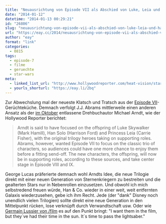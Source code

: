 ```yaml
---
title: "Neuausrichtung von Episode VII als Abschied von Luke, Leia und Han"
date: "2014-01-12"
datetime: "2014-01-13 00:29:21"
id: "26806"
slug: "neuausrichtung-von-episode-vii-als-abschied-von-luke-leia-und-han"
url: "https://eay.cc/2014/neuausrichtung-von-episode-vii-als-abschied-von-luke-leia-und-han/"
author: "eay"
format: "link"
categories:
  - 0815
tags:
  - episode-7
  - filme
  - geruechte
  - star-wars
meta:
  - linked_list_url: "http://www.hollywoodreporter.com/heat-vision/star-wars-rumors-who-is-669997"
  - yourls_shorturl: "https://eay.li/2bq"
---
```


Zur Abwechslung mal der neueste Klatsch und Tratsch aus der [Episode VII](//eay.cc/tag/episode-vii/)\-Gerüchteküche. Demnach verfolgt J.J. Abrams mittlerweile einen anderen Ansatz als der [im Oktober](//eay.cc/2013/the-battle-between-good-and-evil-rages-on/) entlassene Drehbuchautor Michael Arndt, wie der Hollywood Reporter berichtet:

> Arndt is said to have focused on the offspring of Luke Skywalker (Mark Hamill), Han Solo (Harrison Ford) and Princess Leia (Carrie Fisher), with the original trilogy heroes taking on supporting roles. Abrams, however, wanted Episode VII to focus on the classic trio of characters, so audiences could have one more chance to enjoy them before a fitting send-off. The new characters, the offspring, will now be in supporting roles, according to these sources, and take center stage in Episode VIII and IX.

George Lucas präferierte demnach wohl Arndts Idee, die neue Trilogie direkt mit einer neuen Generation von Sternenkriegern zu bestreiten und die gealterten Stars nur in Nebenrollen einzusetzen. Und obwohl ich mich selbstredend freuen würde, Han & Co. wieder in einer weit, weit entfernten Galaxis wiederzusehen, gebe ich ihm Recht. Jede (der "dank" Disney noch unendlich vielen Trilogien) sollte direkt eine neue Generation in den Mittelpunkt rücken, lose verknüpft durch Verwandtschaft usw. Oder wie [Germain Lussier von /film](http://www.slashfilm.com/latest-star-wars-rumors-include-expanded-episode-vii-roles-for-luke-han-leia-plus-michael-fassbender-and-hugo-weaving/) es auf den Punkt bringt: "I want them in the film, but they´ve had their time in the sun. It´s time to pass the lightsaber."
